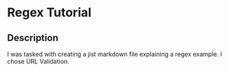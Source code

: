 # Regex Tutorial

## Description

I was tasked with creating a jist markdown file explaining a regex example. I chose URL Validation.